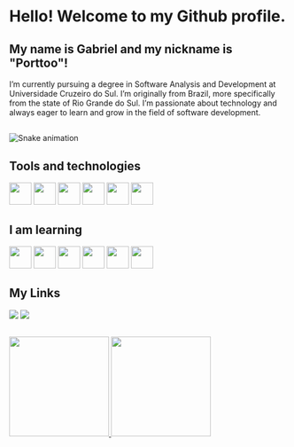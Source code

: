 # Hello! Welcome to my Github profile.
## My name is Gabriel and my nickname is "Porttoo"!

I’m currently pursuing a degree in Software Analysis and Development at Universidade Cruzeiro do Sul. I’m originally from Brazil, more specifically from the state of Rio Grande do Sul. I’m passionate about technology and always eager to learn and grow in the field of software development.

##
![Snake animation](https://raw.githubusercontent.com/Porttoo/Porttoo/output/github-contribution-grid-snake.svg)

## Tools and technologies
<div>
  <img loading="lazy" src="https://cdn.jsdelivr.net/gh/devicons/devicon@latest/icons/html5/html5-original-wordmark.svg" width="40" height="40"/>
  <img loading="lazy" src="https://cdn.jsdelivr.net/gh/devicons/devicon@latest/icons/css3/css3-original-wordmark.svg" width="40" height="40"/>
  <img loading="lazy" src="https://cdn.jsdelivr.net/gh/devicons/devicon@latest/icons/javascript/javascript-original.svg" width="40" height="40"/>
  <img loading="lazy" src="https://cdn.jsdelivr.net/gh/devicons/devicon@latest/icons/mysql/mysql-plain-wordmark.svg" width="40" height="40"/>
  <img loading="lazy" src="https://cdn.jsdelivr.net/gh/devicons/devicon@latest/icons/java/java-original-wordmark.svg" width="40" height="40"/>
  <img loading="lazy" src="https://cdn.jsdelivr.net/gh/devicons/devicon@latest/icons/git/git-plain-wordmark.svg" width="40" height="40"/>
</div>

## I am learning
<div>
  <img loading="lazy" src="https://cdn.jsdelivr.net/gh/devicons/devicon@latest/icons/react/react-original-wordmark.svg" width="40" height="40"/>
  <img loading="lazy" src="https://cdn.jsdelivr.net/gh/devicons/devicon@latest/icons/bootstrap/bootstrap-original-wordmark.svg" width="40" height="40"/>
  <img loading="lazy" src="https://cdn.jsdelivr.net/gh/devicons/devicon@latest/icons/vuejs/vuejs-original-wordmark.svg" width="40" height="40"/>
  <img loading="lazy" src="https://cdn.jsdelivr.net/gh/devicons/devicon@latest/icons/nodejs/nodejs-original.svg" width="40" height="40"/>
  <img loading="lazy" src="https://cdn.jsdelivr.net/gh/devicons/devicon@latest/icons/linux/linux-original.svg" width="40" height="40"/>
  <img loading="lazy" src="https://cdn.jsdelivr.net/gh/devicons/devicon@latest/icons/python/python-original-wordmark.svg" width="40" height="40"/>
</div>

## My Links
<div>
  <a href = "mailto:darosaporto.gabriel@gmail.com"><img loading="lazy" src="https://img.shields.io/badge/Gmail-D14836?style=for-the-badge&logo=gmail&logoColor=white" target="_blank"></a>
  <a href="https://www.linkedin.com/in/gabrielrosaporto" target="_blank"><img loading="lazy" src="https://img.shields.io/badge/-LinkedIn-%230077B5?style=for-the-badge&logo=linkedin&logoColor=white" target="_blank"></a>
</div>

##
<div>
  <a href="https://github.com/Porttoo">
  <img loading="lazy" height="180em" src="https://github-readme-stats.vercel.app/api/top-langs/?username=Porttoo&layout=compact&langs_count=7&theme=dracula"/>
  <img loading="lazy" height="180em" src="https://github-readme-stats.vercel.app/api?username=Porttoo&show_icons=true&theme=dracula&include_all_commits=true&count_private=true"/>
</div>
